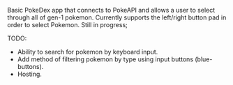 Basic PokeDex app that connects to PokeAPI and allows a user to select through all of gen-1 pokemon.
Currently supports the left/right button pad in order to select Pokemon. 
Still in progress; 


TODO:
- Ability to search for pokemon by keyboard input.
- Add method of filtering pokemon by type using input buttons (blue-buttons).
- Hosting. 
